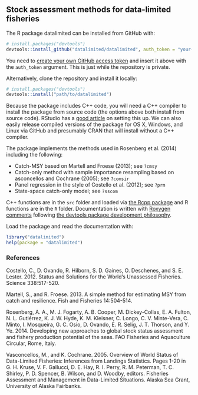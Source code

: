 ## Stock assessment methods for data-limited fisheries

<!--
Commented out because R2jags appears to be unavailable on TravisCI currently.
[![Build Status](https://magnum.travis-ci.com/datalimited/datalimited.svg?token=QExyQi6ySw3SZD4gggYN&branch=master)](https://magnum.travis-ci.com/datalimited/datalimited)
-->

The R package datalimited can be installed from GitHub with:

```R
# install.packages("devtools")
devtools::install_github("datalimited/datalimited", auth_token = "your-token-goes-here") 
```

You need to [create your own GitHub access token](https://github.com/settings/tokens) and insert it above with the `auth_token` argument. This is just while the repository is private.

Alternatively, clone the repository and install it locally:

```R
# install.packages("devtools")
devtools::install("path/to/datalimited")
```

Because the package includes C++ code, you will need a C++ compiler to install the package from source code (the options above both install from source code). RStudio has a [good article](https://support.rstudio.com/hc/en-us/articles/200486498-Package-Development-Prerequisites) on setting this up. We can also easily release compiled versions of the package for OS X, Windows, and Linux via GitHub and presumably CRAN that will install without a C++ compiler.

The package implements the methods used in Rosenberg et al. (2014) including the following:

- Catch-MSY based on Martell and Froese (2013); see `?cmsy`
- Catch-only method with sample importance resampling based on asconcellos and Cochrane (2005); see `?comsir`
- Panel regression in the style of Costello et al. (2012); see `?prm`
- State-space catch-only model; see `?sscom`

C++ functions are in the `src` folder and loaded via [the Rcpp package](http://cran.r-project.org/web/packages/Rcpp/index.html) and R functions are in the `R` folder. Documentation is written with [Roxygen comments](http://r-pkgs.had.co.nz/man.html) following [the devtools package development philosophy](http://r-pkgs.had.co.nz).

Load the package and read the documentation with:

```R
library("datalimited")
help(package = "datalimited")
```

### References

Costello, C., D. Ovando, R. Hilborn, S. D. Gaines, O. Deschenes, and S. E. Lester. 2012. Status and Solutions for the World’s Unassessed Fisheries. Science 338:517-520.

Martell, S., and R. Froese. 2013. A simple method for estimating MSY from catch and resilience. Fish and Fisheries 14:504-514.

Rosenberg, A. A., M. J. Fogarty, A. B. Cooper, M. Dickey-Collas, E. A. Fulton, N. L. Gutiérrez, K. J. W. Hyde, K. M. Kleisner, C. Longo, C. V. Minte-Vera, C. Minto, I. Mosqueira, G. C. Osio, D. Ovando, E. R. Selig, J. T. Thorson, and Y. Ye. 2014. Developing new approaches to global stock status assessment and fishery production potential of the seas. FAO Fisheries and Aquaculture Circular, Rome, Italy.

Vasconcellos, M., and K. Cochrane. 2005. Overview of World Status of Data-Limited Fisheries: Inferences from Landings Statistics. Pages 1-20 in G. H. Kruse, V. F. Gallucci, D. E. Hay, R. I. Perry, R. M. Peterman, T. C. Shirley, P. D. Spencer, B. Wilson, and D. Woodby, editors. Fisheries Assessment and Management in Data-Limited Situations. Alaska Sea Grant, University of Alaska Fairbanks.
